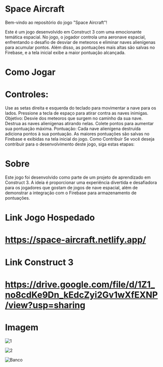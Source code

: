 # Space Aircraft
Bem-vindo ao repositório do jogo "Space Aircraft"!

Este é um jogo desenvolvido em Construct 3 com uma emocionante temática espacial. No jogo, o jogador controla uma aeronave espacial, enfrentando o desafio de desviar de meteoros e eliminar naves alienígenas para acumular pontos. Além disso, as pontuações mais altas são salvas no Firebase, e a tela inicial exibe a maior pontuação alcançada.

# Como Jogar
# Controles:
Use as setas direita e esquerda do teclado para movimentar a nave para os lados.
Pressione a tecla de espaço para atirar contra as naves inimigas.
Objetivo:
Desvie dos meteoros que surgem no caminho da sua nave.
Destrua as naves alienígenas atirando nelas.
Colete pontos para aumentar sua pontuação máxima.
Pontuação:
Cada nave alienígena destruída adiciona pontos à sua pontuação.
As maiores pontuações são salvas no Firebase e exibidas na tela inicial do jogo.
Como Contribuir
Se você deseja contribuir para o desenvolvimento deste jogo, siga estas etapas:

# Sobre
Este jogo foi desenvolvido como parte de um projeto de aprendizado em Construct 3. A ideia é proporcionar uma experiência divertida e desafiadora para os jogadores que gostam de jogos de nave espacial, além de demonstrar a integração com o Firebase para armazenamento de pontuações.

# Link Jogo Hospedado
# https://space-aircraft.netlify.app/

# Link Construct 3
# https://drive.google.com/file/d/1Z1_no8cdKe9Dn_kEdcZyi2Gv1wXfEXNP/view?usp=sharing

# Imagem
![1](https://github.com/GustDOC/Space-Aircraft/assets/89112032/49109970-1599-457b-a611-f84dc6a1aba5)

![2](https://github.com/GustDOC/Space-Aircraft/assets/89112032/356d1e9d-ede8-4ec4-9539-c012a5f1c8a3)

![Banco](https://github.com/GustDOC/Space-Aircraft/assets/89112032/cdf6270b-1ea8-4d2d-9737-4d7916c47459)

